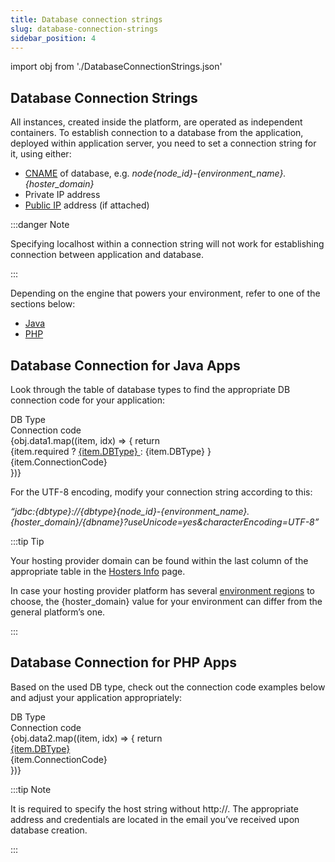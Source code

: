 ```yaml
---
title: Database connection strings
slug: database-connection-strings
sidebar_position: 4
---
```


import obj from './DatabaseConnectionStrings.json'

## Database Connection Strings

All instances, created inside the platform, are operated as independent containers. To establish connection to a database from the application, deployed within application server, you need to set a connection string for it, using either:

- [CNAME](/docs/Database/Database%20Hosting/DB%20Hosting%20Overview#database-admin-panel-url) of database, e.g. _node{node_id}-{environment_name}.{hoster_domain}_
- Private IP address
- [Public IP](http://localhost:3000/docs/application-setting/external-access-to-applications/public-ip#public-ip) address (if attached)

:::danger Note

Specifying localhost within a connection string will not work for establishing connection between application and database.

:::

Depending on the engine that powers your environment, refer to one of the sections below:

- [Java](/docs/Database/Database%20Hosting/Database%20Connection%20Strings#database-connection-for-java-apps)
- [PHP](/docs/Database/Database%20Hosting/Database%20Connection%20Strings#database-connection-for-php-apps)

## Database Connection for Java Apps

Look through the table of database types to find the appropriate DB connection code for your application:

<div style={{
        width: '100%',
        margin: '0 0 5rem 0',
        borderRadius: '7px',
        overflow: 'hidden',
    }} >
    <div>
        <div style={{
            width: '100%',
            height: 'auto',
            border: '1px solid var(--ifm-toc-border-color)',
            display: 'grid', 
            fontWeight: '500',
            color: 'var(--table-color-primary)',
            background: 'var(--table-bg-primary-t2)', 
            gridTemplateColumns: '1fr 2fr',
            overflow: 'hidden',
        }}>
            <div style={{
                display: 'flex', 
                alignItems: 'center', 
                justifyContent: 'center',
                padding: '20px',
                wordBreak: 'break-all',
                borderRight: '1px solid var(--ifm-toc-border-color)',
            }}>
                DB Type
            </div>
            <div style={{
                display: 'flex', 
                alignItems: 'center', 
                justifyContent: 'center',
                padding: '20px',
                borderRight: '1px solid var(--ifm-toc-border-color)',
                wordBreak: 'break-all'
            }}>
               Connection code
            </div>
        </div>
        {obj.data1.map((item, idx) => {
          return <div key={idx} style={{
            width: '100%',
            height: 'auto',
            border: '1px solid var(--ifm-toc-border-color)',
            display: 'grid', 
            gridTemplateColumns: '1fr 2fr',
            fontWeight: '400',
        }}>
            <div style={{
                padding: '20px',
                borderRight: '1px solid var(--ifm-toc-border-color)',
                background: 'var(--table-bg-primary-t1)',
                display: 'flex', 
                alignItems: 'center', 
                justifyContent: 'flex-start',
                wordBreak: 'break-all',
                padding: '20px',
            }}>
                {item.required ? <a href={item.url}>
                    {item.DBType}
                </a> : <a>
                    {item.DBType}
                </a>}
            </div>
            <div style={{
                padding: '20px',
                wordBreak: 'break-all'
            }}>
                {item.ConnectionCode}
            </div>
        </div> 
        })}
    </div> 
</div>

For the UTF-8 encoding, modify your connection string according to this:

_“jdbc:{dbtype}://{dbtype}{node_id}-{environment_name}.{hoster_domain}/{dbname}?useUnicode=yes&characterEncoding=UTF-8”_

:::tip Tip

Your hosting provider domain can be found within the last column of the appropriate table in the [Hosters Info](/docs/quickstart/hosters-list-&-info#paas-hosting-providers) page.

In case your hosting provider platform has several [environment regions](http://localhost:3000/docs/environment-management/environment-regions/choosing-a-region#environment-regions) to choose, the {hoster_domain} value for your environment can differ from the general platform’s one.

:::

## Database Connection for PHP Apps

Based on the used DB type, check out the connection code examples below and adjust your application appropriately:

<div style={{
        width: '100%',
        margin: '0 0 5rem 0',
        borderRadius: '7px',
        overflow: 'hidden',
    }} >
    <div>
        <div style={{
            width: '100%',
            height: 'auto',
            border: '1px solid var(--ifm-toc-border-color)',
            display: 'grid', 
            fontWeight: '500',
            color: 'var(--table-color-primary)',
            background: 'var(--table-bg-primary-t2)', 
            gridTemplateColumns: '1fr 2fr',
            overflow: 'hidden',
        }}>
            <div style={{
                display: 'flex', 
                alignItems: 'center', 
                justifyContent: 'center',
                padding: '20px',
                wordBreak: 'break-all',
                borderRight: '1px solid var(--ifm-toc-border-color)',
            }}>
                DB Type
            </div>
            <div style={{
                display: 'flex', 
                alignItems: 'center', 
                justifyContent: 'center',
                padding: '20px',
                borderRight: '1px solid var(--ifm-toc-border-color)',
                wordBreak: 'break-all'
            }}>
               Connection code
            </div>
        </div>
        {obj.data2.map((item, idx) => {
          return <div key={idx} style={{
            width: '100%',
            height: 'auto',
            border: '1px solid var(--ifm-toc-border-color)',
            display: 'grid', 
            gridTemplateColumns: '1fr 2fr',
            fontWeight: '400',
        }}>
            <div style={{
                padding: '20px',
                borderRight: '1px solid var(--ifm-toc-border-color)',
                background: 'var(--table-bg-primary-t1)',
                display: 'flex', 
                alignItems: 'center', 
                justifyContent: 'flex-start',
                wordBreak: 'break-all',
                padding: '20px',
            }}>
                <a href={item.url}>
                    {item.DBType}
                </a>
            </div>
            <div style={{
                padding: '20px',
                wordBreak: 'break-all'
            }}>
                {item.ConnectionCode}
            </div>
        </div> 
        })}
    </div> 
</div>

:::tip Note

It is required to specify the host string without http://. The appropriate address and credentials are located in the email you’ve received upon database creation.

:::
